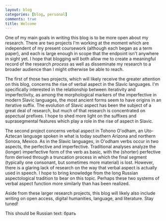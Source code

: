```yaml
---
layout: blog
categories: [blog, personal]
comments: true
title: Welcome
---
```


One of my main goals in writing this blog is to be more open about my research. There are
two projects I'm working at the moment which are independent of my
present coursework (although each began as a term paper), and each is
large enough in scope that the endpoint isn't anywhere in sight yet. I
hope that blogging will both allow me to create a meaningful record of the
research *process* as well as disseminate my research to a broader
audience than I might otherwise be able to reach.

The first of those two projects, which will likely receive the greater
attention on this blog, concerns the rise of verbal aspect in the
Slavic languages. I'm specifically interested in the relationship
between iterativity and imperfectivity, as among the morphological
markers of the imperfective in modern Slavic languages, the most
ancient forms seem to have origins in an iterative suffix. The
evolution of Slavic aspect has been the subject of a great deal of
research, but much of that research is concentrated on aspectual
prefixes. I hope to shed more light on the suffixes and suprasegmental
features which play a role in the rise of aspect in Slavic.

The second project concerns verbal aspect in Tohono O'odham, an
Uto-Aztecan language spoken in what is today southern Arizona and
northern Sonora, Mexico. As in the Slavic languages, in O'odham verbs
occur in two aspects, the perfective and imperfective. Traditional
analyses analyze the (longer) imperfective form of the verb as basic,
with the (shorter) perfective form derived through a truncation
process in which the final segment (typically one consonant, but
sometimes more material) is lost. However, there is a glaring lack of
research on the way that verbal aspect is actually used in speech. I
hope to bring knowledge from the long Russian aspectological tradition
to bear on this topic. Perhaps these two systems of verbal aspect
function more similarly than has been realized.

Aside from these larger research projects, this blog will likely also
include writing on open access, digital humanities, language, and
literature. Stay tuned!


This should be Russian text: <span class="russ">брать</span>
